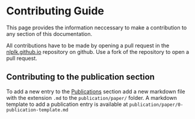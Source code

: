 # Contributing Guide

This page provides the information neccessary to make a contribution to any section of this documentation. 

All contributions have to be made by opening a pull request in the [nlplk.github.io](https://github.com/nlplk/nlplk.github.io) repository on github. Use a fork of the repository to open a pull request. 

## Contributing to the publication section

To add a new entry to the [Publications](../publication/index.md) section add a new markdown file with the extension `.md` to the `publication/paper/` folder. A markdown template to add a publication entry is available at `publication/paper/0-publication-template.md`